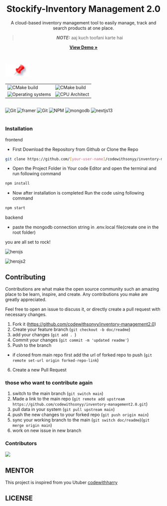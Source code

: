 <br />
<div align="center">
  <h1 align="center">Stockify-Inventory Management 2.0</h1>
<div align="center">

  <p align="center">

A cloud-based inventory management tool to easily manage, track and search products at one place.<br/>

> **_NOTE:_** aaj kuch toofani karte hai

</p>
</div>
    <a href=""><strong>View Demo »</strong></a>
    <br />
    <br />

  </p>
</div>

## [![](https://raw.githubusercontent.com/aregtech/areg-sdk/master/docs/img/pin.svg)](#project-status)

<table class="no-border">
<tr>
    <td><img src="https://badgen.net/github/stars/codewithsonyy/inventory-management2.0" alt="CMake build"/></td>
    <td><img src="https://badgen.net/github/forks/codewithsonyy/inventory-management2.0" alt="CMake build"/></td>
   
       
  </tr>
  <tr>
    <td><img src="https://img.shields.io/github/issues/codewithsonyy/inventory-management2.0" alt="Operating systems"/></td>
    <td><img src="https://img.shields.io/github/issues-pr/codewithsonyy/inventory-management2.0" alt="CPU Architect"/></td>

  </tr>
</table>
<br />

<div>
	<img height="20" src="https://img.shields.io/badge/react.js-6DA55F?style=for-the-badge&logo=react.js&logoColor=white" alt="Git" title="Git" />
  <img height="20" src="https://img.shields.io/badge/framermotion-%23563D7C.svg?style=for-the-badge&logo=&logoColor=white" alt="framer" title="Git" />
 <img height="30" src="https://img.shields.io/badge/tailwind-%23323330.svg?style=for-the-badge&logo=tailwind&logoColor=%23F7DF1E" alt="Git" title="Git" /> 

  <img height="40" src="https://img.shields.io/badge/NPM-%23CB3837.svg?style=for-the-badge&logo=npm&logoColor=white" alt="NPM" title="NPM" />
 <img height="50" src="https://img.shields.io/badge/mongodb-%23F05033.svg?style=for-the-badge&logo=mongodb&logoColor=white" alt="mongodb" title="GIT" /> 
  <img height="60" src="https://img.shields.io/badge/next.js-%23121011.svg?style=for-the-badge&logo=next.js&logoColor=white" alt="nextjs13" title="Github" /> 
	</div>

<br />

### Installation

frontend

- First Download the Repository from Github or Clone the Repo 

```sh
git clone https://github.com/[your-user-name]/codewithsonyy/inventory-management2.0.git
```

- Open the Project Folder in Your code Editor and open the terminal and run following command

```sh
npm install
```

- Now after installation is completed Run the code using following command

```sh
npm start
```

backend
- paste the mongodb connection string in .env.local file(create one in the root folder)
  <br/>
  
you are all set to rock!


![herojs](https://github.com/codewithsonyy/inventory-management2.0/assets/114895266/1bf5f19f-451d-491a-9cd1-80dea511627d)



![herojs2](https://github.com/codewithsonyy/inventory-management2.0/assets/114895266/21303a14-d0b9-4243-b02e-14a8fc570632)


## Contributing

Contributions are what make the open source community such an amazing place to be learn, inspire, and create. Any contributions you make are greatly appreciated.

Feel free to open an issue to discuss it, or directly create a pull request with necessary changes.

1. Fork it (<https://github.com/codewithsonyy/inventory-management2.0>)
2. Create your feature branch (`git checkout -b doc/readme`)
2. add your changes (`git add . `)
3. Commit your changes (`git commit -m 'updated readme'`)
4. Push to the branch
  - if cloned from main repo first add the url of forked repo to push (`git remote set-url origin forked-repo-link`)
6. Create a new Pull Request

### those who want to contribute again
1. switch to the main branch  (`git switch main`)
2. Made a link to the main repo (`git remote add upstream https://github.com/codewithsonyy/inventory-management2.0.git`)
3. pull data in your system (`git pull upstream main`)
4. push the new changes to your forked repo (`git push origin main`)
5. sync your working branch to the main (`git switch doc/readme`)(`git merge origin main`)
6. work on new issue in new branch


### Contributors

<a href="https://github.com/codewithsonyy/inventory-management2.0/graphs/contributors">
  <img src="https://contrib.rocks/image?repo=codewithsonyy/inventory-management2.0" />
</a>

## MENTOR
This project is inspired from you Utuber [codewithharry](https://github.com/CodeWithHarry)
## LICENSE